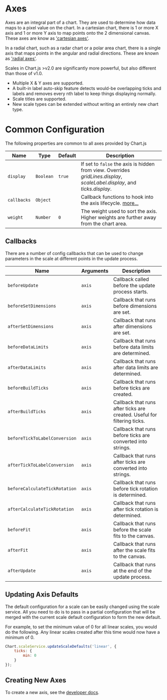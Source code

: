 # Axes

Axes are an integral part of a chart. They are used to determine how data maps to a pixel value on the chart. In a cartesian chart, there is 1 or more X axis and 1 or more Y axis to map points onto the 2 dimensional canvas. These axes are know as ['cartesian axes'](./cartesian/README.md#cartesian-axes).

In a radial chart, such as a radar chart or a polar area chart, there is a single axis that maps points in the angular and radial directions. These are known as ['radial axes'](./radial/README.md#radial-axes).

Scales in Chart.js >v2.0 are significantly more powerful, but also different than those of v1.0.
* Multiple X & Y axes are supported.
* A built-in label auto-skip feature detects would-be overlapping ticks and labels and removes every nth label to keep things displaying normally.
* Scale titles are supported.
* New scale types can be extended without writing an entirely new chart type.

# Common Configuration

The following properties are common to all axes provided by Chart.js

| Name | Type | Default | Description
| ---- | ---- | ------- | -----------
| `display` | `Boolean` | `true` | If set to `false` the axis is hidden from view. Overrides *gridLines.display*, *scaleLabel.display*, and *ticks.display*.
| `callbacks` | `Object` | | Callback functions to hook into the axis lifecycle. [more...](#callbacks)
| `weight` | `Number` | `0` | The weight used to sort the axis. Higher weights are further away from the chart area.

## Callbacks
There are a number of config callbacks that can be used to change parameters in the scale at different points in the update process.

| Name | Arguments | Description
| ---- | --------- | -----------
| `beforeUpdate` | `axis` | Callback called before the update process starts.
| `beforeSetDimensions` | `axis` | Callback that runs before dimensions are set.
| `afterSetDimensions` | `axis` | Callback that runs after dimensions are set.
| `beforeDataLimits` | `axis` | Callback that runs before data limits are determined.
| `afterDataLimits` | `axis` | Callback that runs after data limits are determined.
| `beforeBuildTicks` | `axis` | Callback that runs before ticks are created.
| `afterBuildTicks` | `axis` | Callback that runs after ticks are created. Useful for filtering ticks.
| `beforeTickToLabelConversion` | `axis` | Callback that runs before ticks are converted into strings.
| `afterTickToLabelConversion` | `axis` | Callback that runs after ticks are converted into strings.
| `beforeCalculateTickRotation` | `axis` | Callback that runs before tick rotation is determined.
| `afterCalculateTickRotation` | `axis` | Callback that runs after tick rotation is determined.
| `beforeFit` | `axis` | Callback that runs before the scale fits to the canvas.
| `afterFit` | `axis` | Callback that runs after the scale fits to the canvas.
| `afterUpdate` | `axis` | Callback that runs at the end of the update process.

## Updating Axis Defaults

The default configuration for a scale can be easily changed using the scale service. All you need to do is to pass in a partial configuration that will be merged with the current scale default configuration to form the new default.

For example, to set the minimum value of 0 for all linear scales, you would do the following. Any linear scales created after this time would now have a minimum of 0.

```javascript
Chart.scaleService.updateScaleDefaults('linear', {
    ticks: {
        min: 0
    }
});
```

## Creating New Axes
To create a new axis, see the [developer docs](../developers/axes.md).
